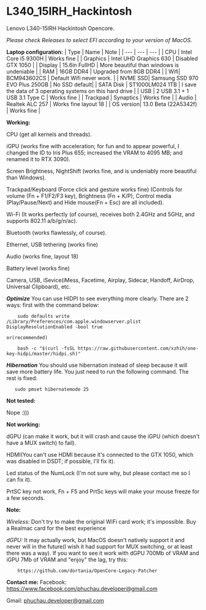 # L340_15IRH_Hackintosh
Lenovo L340-15IRH Hackintosh Opencore.

*Please check Releases to select EFI according to your version of MacOS.*


**Laptop configuration:**
| Type | Name | Note |
| --- | --- | --- |
| CPU | Intel Core i5 9300H | Works fine |
| Graphics | Intel UHD Graphics 630 | Disabled GTX 1050 |
| Display | 15.6in FullHD | More beautiful than windows is undeniable |
| RAM | 16GB DDR4 | Upgraded from 8GB DDR4 |
| Wifi| BCM943602CS | Default Wifi never work. |
| NVME SSD| Samsung SSD 970 EVO Plus 250GB | No SSD default|
| SATA Disk | ST1000LM024 1TB | I save the data of 3 operating systems on this hard drive |
| USB | 2 USB 3.1 + 1 USB 3.1 Type C | Works fine |
| Trackpad | Synaptics | Works fine |
| Audio | Realtek ALC 257 | Works fine layout 18 |
| OS version| 13.0 Beta (22A5342f) | Works fine |
  


**Working:**

  CPU (get all kernels and threads).
  
  iGPU (works fine with acceleration; for fun and to appear powerful, I changed the ID to Iris Plus 655; increased the VRAM to 4095 MB; and renamed it to RTX 3090).
  
  Screen Brightness, NightShift (works fine, and is undeniably more beautiful than Windows).
  
  Trackpad/Keyboard (Force click and gesture works fine)
  (Controls for volume (Fn + F1/F2/F3 key), Brightness (Fn + K/P), Control media (Play/Pause/Next) and Hide mouse(Fn + Esc) are all included).
  
  Wi-Fi (It works perfectly (of course), receives both 2.4GHz and 5GHz, and supports 802.11 a/b/g/n/ac).
  
  Bluetooth (works flawlessly, of course).
  
  Ethernet, USB tethering (works fine)
  
  Audio (works fine, layout 18)
  
  Battery level (works fine)
  
  Camera, USB, iSevice(iMess, Facetime, Airplay, Sidecar, Handoff, AirDrop, Universal Clipboard), etc.
  
   ***Optimize***
    You can use HIDPI to see everything more clearly. There are 2 ways: first with the command below:
  ```
      sudo defaults write /Library/Preferences/com.apple.windowserver.plist DisplayResolutionEnabled -bool true
  ```
    or(recommended)
  ```
      bash -c "$(curl -fsSL https://raw.githubusercontent.com/xzhih/one-key-hidpi/master/hidpi.sh)"
  ```
  
  ***Hibernation***
  You should use hibernation instead of sleep because it will save more battery life. You just need to run the following command. The rest is fixed:
   ```
      sudo pmset hibernatemode 25
  ```
  
**Not tested:**

  Nope :)))

**Not working:**

  dGPU (can make it work, but it will crash and cause the iGPU (which doesn't have a MUX switch) to fail).
  
  HDMI(You can't use HDMI because it's connected to the GTX 1050, which was disabled in DSDT; if possible, I'll fix it).
  
  Led status of the NumLock (I'm not sure why, but please contact me so I can fix it).
  
  PrtSC key not work, Fn + F5 and PrtSc keys will make your mouse freeze for a few seconds.
  
**Note:**
  
  *Wireless:*
  Don't try to make the original WiFi card work; it's impossible. Buy a Realmac card for the best experience
  
  *dGPU:*
  It may actually work, but MacOS doesn't natively support it and never will in the future(I wish it had support for MUX switching, or at least there was a way). If you want to see it work with dGPU 700Mb of VRAM and iGPU 7Mb of VRAM and "enjoy" the lag, try this:
  
  ```
      https://github.com/dortania/OpenCore-Legacy-Patcher
  ```
  
**Contact me:**
  Facebook: https://www.facebook.com/phuchau.developer@gmail.com
  
  Gmail: phuchau.developer@gmail.com
